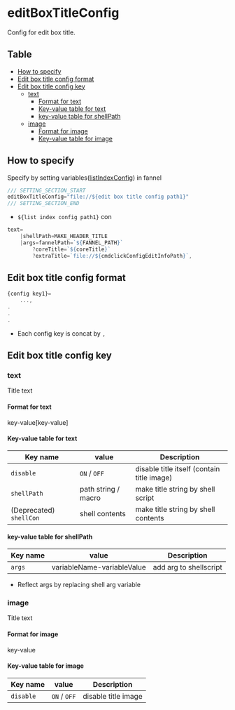 # editBoxTitleConfig

Config for edit box title.  


Table
---------------

* [How to specify](#how-to-specify)
* [Edit box title config format](#edit-box-title-config-format)
* [Edit box title config key](#edit-box-title-config-key)
    * [text](#text)
        * [Format for text](#format-for-text)
        * [Key-value table for text](#key-value-table-for-text)
        * [key-value table for shellPath](#key-value-table-for-shellpath)
    * [image](#image)
        * [Format for image](#format-for-image)
        * [Key-value table for image](#key-value-table-for-image)


## How to specify

Specify by setting variables([listIndexConfig]((https://github.com/puutaro/CommandClick/blob/master/md/developer/setting_variables.md#editboxtitleconfig))) in fannel

```js.js
/// SETTING_SECTION_START
editBoxTitleConfig="file://${edit box title config path1}"
/// SETTING_SECTION_END
```


- `${list index config path1}` con

```js.js
text=
	|shellPath=MAKE_HEADER_TITLE
	|args=fannelPath=`${FANNEL_PATH}`
		?coreTitle=`${coreTitle}`
		?extraTitle=`file://${cmdclickConfigEditInfoPath}`,

```

## Edit box title config format

```js.js
{config key1}=
    ...,
.
.
.  
```

- Each config key is concat by `,`

## Edit box title config key

### text

Title text

#### Format for text

key-value[key-value]

#### Key-value table for text

| Key name                | value               | Description                                | 
|-------------------------|---------------------|--------------------------------------------|
| `disable`               | `ON` / `OFF`        | disable title itself (contain title image) |
| `shellPath`             | path string / macro | make title string by shell script          |
| (Deprecated) `shellCon` | shell contents      | make title string by shell contents        |


#### key-value table for shellPath


| Key name                | value                      | Description            | 
|-------------------------|----------------------------|------------------------|
| `args`             | variableName-variableValue | add arg to shellscript |

- Reflect args by replacing shell arg variable

### image

Title text

#### Format for image

key-value

#### Key-value table for image

| Key name                | value               | Description                              | 
|-------------------------|---------------------|------------------------------------------|
| `disable`               | `ON` / `OFF`        | disable title image |
